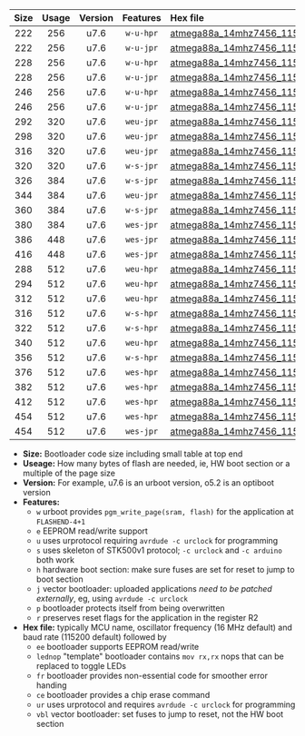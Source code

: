 |Size|Usage|Version|Features|Hex file|
|:-:|:-:|:-:|:-:|:--|
|222|256|u7.6|`w-u-hpr`|[atmega88a_14mhz7456_115200bps_ur.hex](https://raw.githubusercontent.com/stefanrueger/urboot/main//atmega88a_14mhz7456_115200bps_ur.hex)|
|222|256|u7.6|`w-u-jpr`|[atmega88a_14mhz7456_115200bps_ur_vbl.hex](https://raw.githubusercontent.com/stefanrueger/urboot/main//atmega88a_14mhz7456_115200bps_ur_vbl.hex)|
|228|256|u7.6|`w-u-hpr`|[atmega88a_14mhz7456_115200bps_lednop_ur.hex](https://raw.githubusercontent.com/stefanrueger/urboot/main//atmega88a_14mhz7456_115200bps_lednop_ur.hex)|
|228|256|u7.6|`w-u-jpr`|[atmega88a_14mhz7456_115200bps_lednop_ur_vbl.hex](https://raw.githubusercontent.com/stefanrueger/urboot/main//atmega88a_14mhz7456_115200bps_lednop_ur_vbl.hex)|
|246|256|u7.6|`w-u-hpr`|[atmega88a_14mhz7456_115200bps_lednop_fr_ur.hex](https://raw.githubusercontent.com/stefanrueger/urboot/main//atmega88a_14mhz7456_115200bps_lednop_fr_ur.hex)|
|246|256|u7.6|`w-u-jpr`|[atmega88a_14mhz7456_115200bps_lednop_fr_ur_vbl.hex](https://raw.githubusercontent.com/stefanrueger/urboot/main//atmega88a_14mhz7456_115200bps_lednop_fr_ur_vbl.hex)|
|292|320|u7.6|`weu-jpr`|[atmega88a_14mhz7456_115200bps_ee_ur_vbl.hex](https://raw.githubusercontent.com/stefanrueger/urboot/main//atmega88a_14mhz7456_115200bps_ee_ur_vbl.hex)|
|298|320|u7.6|`weu-jpr`|[atmega88a_14mhz7456_115200bps_ee_lednop_ur_vbl.hex](https://raw.githubusercontent.com/stefanrueger/urboot/main//atmega88a_14mhz7456_115200bps_ee_lednop_ur_vbl.hex)|
|316|320|u7.6|`weu-jpr`|[atmega88a_14mhz7456_115200bps_ee_lednop_fr_ur_vbl.hex](https://raw.githubusercontent.com/stefanrueger/urboot/main//atmega88a_14mhz7456_115200bps_ee_lednop_fr_ur_vbl.hex)|
|320|320|u7.6|`w-s-jpr`|[atmega88a_14mhz7456_115200bps_vbl.hex](https://raw.githubusercontent.com/stefanrueger/urboot/main//atmega88a_14mhz7456_115200bps_vbl.hex)|
|326|384|u7.6|`w-s-jpr`|[atmega88a_14mhz7456_115200bps_lednop_vbl.hex](https://raw.githubusercontent.com/stefanrueger/urboot/main//atmega88a_14mhz7456_115200bps_lednop_vbl.hex)|
|344|384|u7.6|`weu-jpr`|[atmega88a_14mhz7456_115200bps_ee_lednop_fr_ce_ur_vbl.hex](https://raw.githubusercontent.com/stefanrueger/urboot/main//atmega88a_14mhz7456_115200bps_ee_lednop_fr_ce_ur_vbl.hex)|
|360|384|u7.6|`w-s-jpr`|[atmega88a_14mhz7456_115200bps_lednop_fr_vbl.hex](https://raw.githubusercontent.com/stefanrueger/urboot/main//atmega88a_14mhz7456_115200bps_lednop_fr_vbl.hex)|
|380|384|u7.6|`wes-jpr`|[atmega88a_14mhz7456_115200bps_ee_vbl.hex](https://raw.githubusercontent.com/stefanrueger/urboot/main//atmega88a_14mhz7456_115200bps_ee_vbl.hex)|
|386|448|u7.6|`wes-jpr`|[atmega88a_14mhz7456_115200bps_ee_lednop_vbl.hex](https://raw.githubusercontent.com/stefanrueger/urboot/main//atmega88a_14mhz7456_115200bps_ee_lednop_vbl.hex)|
|416|448|u7.6|`wes-jpr`|[atmega88a_14mhz7456_115200bps_ee_lednop_fr_vbl.hex](https://raw.githubusercontent.com/stefanrueger/urboot/main//atmega88a_14mhz7456_115200bps_ee_lednop_fr_vbl.hex)|
|288|512|u7.6|`weu-hpr`|[atmega88a_14mhz7456_115200bps_ee_ur.hex](https://raw.githubusercontent.com/stefanrueger/urboot/main//atmega88a_14mhz7456_115200bps_ee_ur.hex)|
|294|512|u7.6|`weu-hpr`|[atmega88a_14mhz7456_115200bps_ee_lednop_ur.hex](https://raw.githubusercontent.com/stefanrueger/urboot/main//atmega88a_14mhz7456_115200bps_ee_lednop_ur.hex)|
|312|512|u7.6|`weu-hpr`|[atmega88a_14mhz7456_115200bps_ee_lednop_fr_ur.hex](https://raw.githubusercontent.com/stefanrueger/urboot/main//atmega88a_14mhz7456_115200bps_ee_lednop_fr_ur.hex)|
|316|512|u7.6|`w-s-hpr`|[atmega88a_14mhz7456_115200bps.hex](https://raw.githubusercontent.com/stefanrueger/urboot/main//atmega88a_14mhz7456_115200bps.hex)|
|322|512|u7.6|`w-s-hpr`|[atmega88a_14mhz7456_115200bps_lednop.hex](https://raw.githubusercontent.com/stefanrueger/urboot/main//atmega88a_14mhz7456_115200bps_lednop.hex)|
|340|512|u7.6|`weu-hpr`|[atmega88a_14mhz7456_115200bps_ee_lednop_fr_ce_ur.hex](https://raw.githubusercontent.com/stefanrueger/urboot/main//atmega88a_14mhz7456_115200bps_ee_lednop_fr_ce_ur.hex)|
|356|512|u7.6|`w-s-hpr`|[atmega88a_14mhz7456_115200bps_lednop_fr.hex](https://raw.githubusercontent.com/stefanrueger/urboot/main//atmega88a_14mhz7456_115200bps_lednop_fr.hex)|
|376|512|u7.6|`wes-hpr`|[atmega88a_14mhz7456_115200bps_ee.hex](https://raw.githubusercontent.com/stefanrueger/urboot/main//atmega88a_14mhz7456_115200bps_ee.hex)|
|382|512|u7.6|`wes-hpr`|[atmega88a_14mhz7456_115200bps_ee_lednop.hex](https://raw.githubusercontent.com/stefanrueger/urboot/main//atmega88a_14mhz7456_115200bps_ee_lednop.hex)|
|412|512|u7.6|`wes-hpr`|[atmega88a_14mhz7456_115200bps_ee_lednop_fr.hex](https://raw.githubusercontent.com/stefanrueger/urboot/main//atmega88a_14mhz7456_115200bps_ee_lednop_fr.hex)|
|454|512|u7.6|`wes-hpr`|[atmega88a_14mhz7456_115200bps_ee_lednop_fr_ce.hex](https://raw.githubusercontent.com/stefanrueger/urboot/main//atmega88a_14mhz7456_115200bps_ee_lednop_fr_ce.hex)|
|454|512|u7.6|`wes-jpr`|[atmega88a_14mhz7456_115200bps_ee_lednop_fr_ce_vbl.hex](https://raw.githubusercontent.com/stefanrueger/urboot/main//atmega88a_14mhz7456_115200bps_ee_lednop_fr_ce_vbl.hex)|

- **Size:** Bootloader code size including small table at top end
- **Useage:** How many bytes of flash are needed, ie, HW boot section or a multiple of the page size
- **Version:** For example, u7.6 is an urboot version, o5.2 is an optiboot version
- **Features:**
  + `w` urboot provides `pgm_write_page(sram, flash)` for the application at `FLASHEND-4+1`
  + `e` EEPROM read/write support
  + `u` uses urprotocol requiring `avrdude -c urclock` for programming
  + `s` uses skeleton of STK500v1 protocol; `-c urclock` and `-c arduino` both work
  + `h` hardware boot section: make sure fuses are set for reset to jump to boot section
  + `j` vector bootloader: uploaded applications *need to be patched externally*, eg, using `avrdude -c urclock`
  + `p` bootloader protects itself from being overwritten
  + `r` preserves reset flags for the application in the register R2
- **Hex file:** typically MCU name, oscillator frequency (16 MHz default) and baud rate (115200 default) followed by
  + `ee` bootloader supports EEPROM read/write
  + `lednop` "template" bootloader contains `mov rx,rx` nops that can be replaced to toggle LEDs
  + `fr` bootloader provides non-essential code for smoother error handing
  + `ce` bootloader provides a chip erase command
  + `ur` uses urprotocol and requires `avrdude -c urclock` for programming
  + `vbl` vector bootloader: set fuses to jump to reset, not the HW boot section
